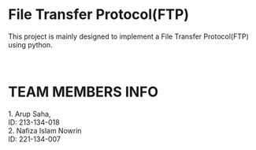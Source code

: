 <h1>File Transfer Protocol(FTP)</h1>
<p>This project is mainly designed to implement a File Transfer Protocol(FTP) using python.</p>
<br>
<h1>TEAM MEMBERS INFO</h1>
<p>1. Arup Saha, <br>
      ID: 213-134-018 <br>
   2. Nafiza Islam Nowrin <br>
      ID: 221-134-007 </p>



